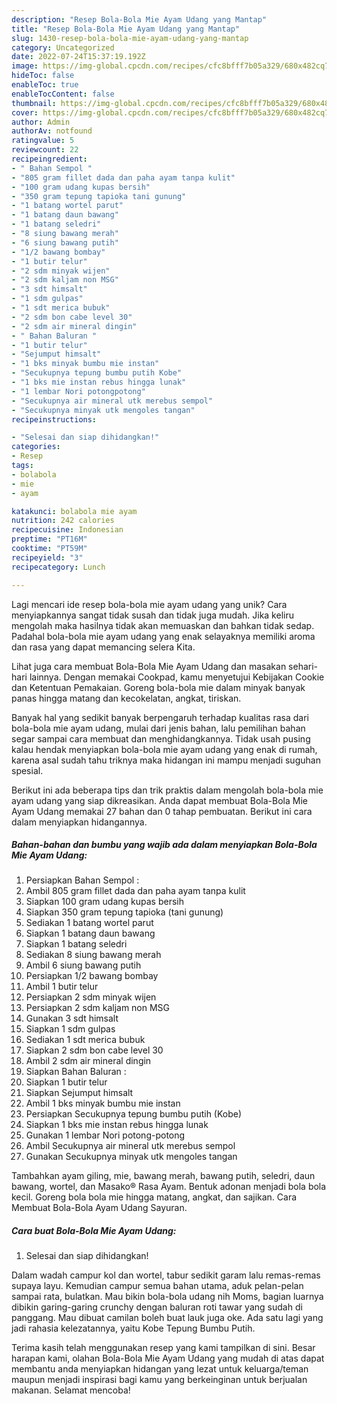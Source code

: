 ```yaml
---
description: "Resep Bola-Bola Mie Ayam Udang yang Mantap"
title: "Resep Bola-Bola Mie Ayam Udang yang Mantap"
slug: 1430-resep-bola-bola-mie-ayam-udang-yang-mantap
category: Uncategorized
date: 2022-07-24T15:37:19.192Z
image: https://img-global.cpcdn.com/recipes/cfc8bfff7b05a329/680x482cq70/bola-bola-mie-ayam-udang-foto-resep-utama.jpg
hideToc: false
enableToc: true
enableTocContent: false
thumbnail: https://img-global.cpcdn.com/recipes/cfc8bfff7b05a329/680x482cq70/bola-bola-mie-ayam-udang-foto-resep-utama.jpg
cover: https://img-global.cpcdn.com/recipes/cfc8bfff7b05a329/680x482cq70/bola-bola-mie-ayam-udang-foto-resep-utama.jpg
author: Admin
authorAv: notfound
ratingvalue: 5
reviewcount: 22
recipeingredient:
- " Bahan Sempol "
- "805 gram fillet dada dan paha ayam tanpa kulit"
- "100 gram udang kupas bersih"
- "350 gram tepung tapioka tani gunung"
- "1 batang wortel parut"
- "1 batang daun bawang"
- "1 batang seledri"
- "8 siung bawang merah"
- "6 siung bawang putih"
- "1/2 bawang bombay"
- "1 butir telur"
- "2 sdm minyak wijen"
- "2 sdm kaljam non MSG"
- "3 sdt himsalt"
- "1 sdm gulpas"
- "1 sdt merica bubuk"
- "2 sdm bon cabe level 30"
- "2 sdm air mineral dingin"
- " Bahan Baluran "
- "1 butir telur"
- "Sejumput himsalt"
- "1 bks minyak bumbu mie instan"
- "Secukupnya tepung bumbu putih Kobe"
- "1 bks mie instan rebus hingga lunak"
- "1 lembar Nori potongpotong"
- "Secukupnya air mineral utk merebus sempol"
- "Secukupnya minyak utk mengoles tangan"
recipeinstructions:

- "Selesai dan siap dihidangkan!"
categories:
- Resep
tags:
- bolabola
- mie
- ayam

katakunci: bolabola mie ayam 
nutrition: 242 calories
recipecuisine: Indonesian
preptime: "PT16M"
cooktime: "PT59M"
recipeyield: "3"
recipecategory: Lunch

---
```





Lagi mencari ide resep bola-bola mie ayam udang yang unik? Cara menyiapkannya sangat tidak susah dan tidak juga mudah. Jika keliru mengolah maka hasilnya tidak akan memuaskan dan bahkan tidak sedap. Padahal bola-bola mie ayam udang yang enak selayaknya memiliki aroma dan rasa yang dapat memancing selera Kita.





Lihat juga cara membuat Bola-Bola Mie Ayam Udang dan masakan sehari-hari lainnya. Dengan memakai Cookpad, kamu menyetujui Kebijakan Cookie dan Ketentuan Pemakaian. Goreng bola-bola mie dalam minyak banyak panas hingga matang dan kecokelatan, angkat, tiriskan.

Banyak hal yang sedikit banyak berpengaruh terhadap kualitas rasa dari bola-bola mie ayam udang, mulai dari jenis bahan, lalu pemilihan bahan segar sampai cara membuat dan menghidangkannya. Tidak usah pusing kalau hendak menyiapkan bola-bola mie ayam udang yang enak di rumah, karena asal sudah tahu triknya maka hidangan ini mampu menjadi suguhan spesial.






Berikut ini ada beberapa tips dan trik praktis dalam mengolah bola-bola mie ayam udang yang siap dikreasikan. Anda dapat membuat Bola-Bola Mie Ayam Udang memakai 27 bahan dan 0 tahap pembuatan. Berikut ini cara dalam menyiapkan hidangannya.

<!--inarticleads1-->

##### Bahan-bahan dan bumbu yang wajib ada dalam menyiapkan Bola-Bola Mie Ayam Udang:

1. Persiapkan  Bahan Sempol :
1. Ambil 805 gram fillet dada dan paha ayam tanpa kulit
1. Siapkan 100 gram udang kupas bersih
1. Siapkan 350 gram tepung tapioka (tani gunung)
1. Sediakan 1 batang wortel parut
1. Siapkan 1 batang daun bawang
1. Siapkan 1 batang seledri
1. Sediakan 8 siung bawang merah
1. Ambil 6 siung bawang putih
1. Persiapkan 1/2 bawang bombay
1. Ambil 1 butir telur
1. Persiapkan 2 sdm minyak wijen
1. Persiapkan 2 sdm kaljam non MSG
1. Gunakan 3 sdt himsalt
1. Siapkan 1 sdm gulpas
1. Sediakan 1 sdt merica bubuk
1. Siapkan 2 sdm bon cabe level 30
1. Ambil 2 sdm air mineral dingin
1. Siapkan  Bahan Baluran :
1. Siapkan 1 butir telur
1. Siapkan Sejumput himsalt
1. Ambil 1 bks minyak bumbu mie instan
1. Persiapkan Secukupnya tepung bumbu putih (Kobe)
1. Siapkan 1 bks mie instan rebus hingga lunak
1. Gunakan 1 lembar Nori potong-potong
1. Ambil Secukupnya air mineral utk merebus sempol
1. Gunakan Secukupnya minyak utk mengoles tangan


Tambahkan ayam giling, mie, bawang merah, bawang putih, seledri, daun bawang, wortel, dan Masako® Rasa Ayam. Bentuk adonan menjadi bola bola kecil. Goreng bola bola mie hingga matang, angkat, dan sajikan. Cara Membuat Bola-Bola Ayam Udang Sayuran. 

<!--inarticleads2-->

##### Cara buat Bola-Bola Mie Ayam Udang:


1. Selesai dan siap dihidangkan!

Dalam wadah campur kol dan wortel, tabur sedikit garam lalu remas-remas supaya layu. Kemudian campur semua bahan utama, aduk pelan-pelan sampai rata, bulatkan. Mau bikin bola-bola udang nih Moms, bagian luarnya dibikin garing-garing crunchy dengan baluran roti tawar yang sudah di panggang. Mau dibuat camilan boleh buat lauk juga oke. Ada satu lagi yang jadi rahasia kelezatannya, yaitu Kobe Tepung Bumbu Putih. 

Terima kasih telah menggunakan resep yang kami tampilkan di sini. Besar harapan kami, olahan Bola-Bola Mie Ayam Udang yang mudah di atas dapat membantu anda menyiapkan hidangan yang lezat untuk keluarga/teman maupun menjadi inspirasi bagi kamu yang berkeinginan untuk berjualan makanan. Selamat mencoba!
